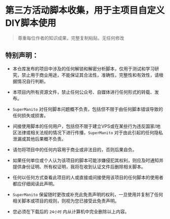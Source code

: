 # 第三方活动脚本收集，用于主项目自定义DIY脚本使用
> 尊重每位作者的知识成果，完整复制粘贴，无任何修改
## 特别声明：

* 本仓库发布的项目中涉及的任何解锁和解密分析脚本，仅用于测试和学习研究，禁止用于商业用途，不能保证其合法性，准确性，完整性和有效性，请根据情况自行判断。

* 本项目内所有资源文件，禁止任何公众号、自媒体进行任何形式的转载、发布。

* `SuperManito` 对任何脚本问题概不负责，包括但不限于由任何脚本错误导致的任何损失或损害。

* 间接使用脚本的任何用户，包括但不限于建立VPS或在某些行为违反国家/地区法律或相关法规的情况下进行传播，`SuperManito` 对于由此引起的任何隐私泄漏或其他后果概不负责。

* 请勿将项目中的任何内容用于商业或非法目的，否则后果自负。

* 如果任何单位或个人认为该项目的脚本可能涉嫌侵犯其权利，则应及时通知并提供身份证明、所有权证明，我将在收到认证文件后删除相关脚本。

* 任何以任何方式查看此项目的人或直接或间接使用该项目的任何脚本的使用者都应仔细阅读此声明。

* `SuperManito` 保留随时更改或补充此免责声明的权利，一旦使用并复制了任何相关脚本或项目的规则，则视为您已接受此免责声明。

* 您必须在下载后的 `24小时` 内从计算机中完全删除以上内容。